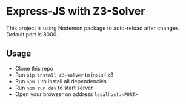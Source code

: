 # Express-JS with Z3-Solver

This project is using Nodemon package to auto-reload after changes. Default port is 8000.

## Usage
- Clone this repo
- Run ```pip install z3-solver``` to install z3
- Run ```npm i``` to install all dependencies
- Run ```npm run dev``` to start server
- Open your browser on address ```localhost:<PORT>```
